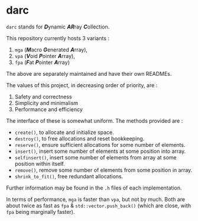 # darc
`darc` stands for ***D***ynamic ***AR***ray ***C***ollection. 

This repository currently hosts 3 variants :

1. `mga` (***M***acro ***G***enerated ***A***rray),
2. `vpa` (***V***oid ***P***ointer ***A***rray), 
3. `fpa` (***F***at ***P***ointer ***A***rray)

The above are separately maintained and have their own READMEs.

The values of this project, in decreasing order of priority, are :
1. Safety and correctness
2. Simplicity and minimalism
3. Performance and efficiency

The interface of these is somewhat uniform. The methods provided are :
- `create()`, to allocate and initialize space.
- `destroy()`, to free allocations and reset bookkeeping.
- `reserve()`, ensure sufficient allocations for some number of elements.
- `insert()`, insert some number of elements at some position into array.
- `selfinsert()`, insert some number of elements from array at some position within itself.
- `remove()`, remove some number of elements from some position in array.
- `shrink_to_fit()`, free redundant allocations.

Further information may be found in the `.h` files of each implementation.

In terms of performance, `mga` is faster than `vpa`, but not by much.
Both are about twice as fast as `fpa` & `std::vector.push_back()` (which are close, with `fpa` being marginally faster).
